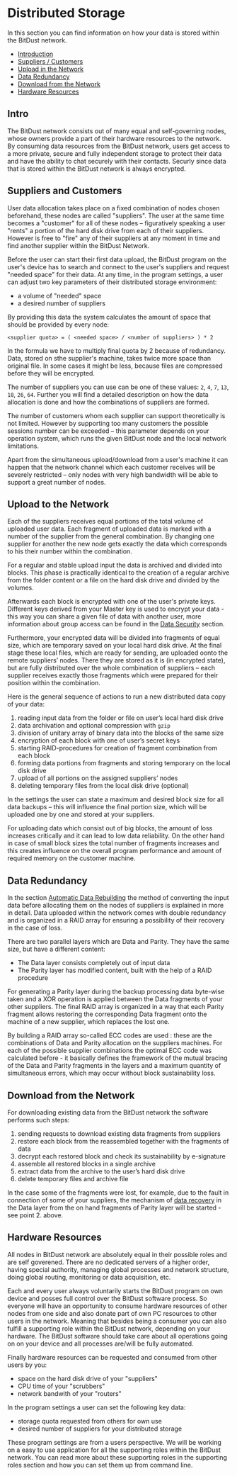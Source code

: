 # Distributed Storage

In this section you can find information on how your data is stored within the BitDust network.

* [Introduction](#intro)
* [Suppliers / Customers](#suppliers-and-customers)
* [Upload in the Network](#upload-in-the-network)
* [Data Redundancy](#data-redundancy)
* [Download from the Network](#download-from-the-network)
* [Hardware Resources](#hardware-resources)



## Intro

The BitDust network consists out of many equal and self-governing nodes, whose owners provide a part of their hardware resources to the network. By consuming data resources from the BitDust network, users get access to a more private, secure and fully independent storage to protect their data and have the ability to chat securely with their contacts. Securly since data that is stored within the BitDust network is always encrypted.



## Suppliers and Customers 

User data allocation takes place on a fixed combination of nodes chosen beforehand, these nodes are called "suppliers". The user at the same time becomes a "customer" for all of these nodes – figuratively speaking a user "rents" a portion of the hard disk drive from each of their suppliers. However is free to "fire" any of their suppliers at any moment in time and find another supplier within the BitDust Network. 

Before the user can start their first data upload, the BitDust program on the user's device has to search and connect to the user's suppliers and request "needed space" for their data. At any time, in the program settings, a user can adjust two key parameters of their distributed storage environment:

+ a volume of "needed" space
+ a desired number of suppliers

By providing this data the system calculates the amount of space that should be provided by every node:

    <supplier quota> = ( <needed space> / <number of suppliers> ) * 2

In the formula we have to multiply final quota by 2 because of redundancy. Data, stored on sthe supplier's machine, takes twice more space than original file. In some cases it might be less, because files are compressed before they will be encrypted.

The number of suppliers you can use can be one of these values:
`2`, `4`, `7`, `13`, `18`, `26`, `64`. Further you will find a detailed description on how the data allocation is done and how the combinations of suppliers are formed.

The number of customers whom each supplier can support theoretically is not limited. However by supporting too many customers the possible sessions number can be exceeded – this parameter depends on your operation system, which runs the given BitDust node and the local network limitations.

Apart from the simultaneous upload/download from a user's machine it can happen that the network channel which each customer receives will be severely restricted – only nodes with very high bandwidth will be able to support a great number of nodes.



## Upload to the Network

Each of the suppliers receives equal portions of the total volume of uploaded user data. Each fragment of uploaded data is marked with a number of the supplier from the general combination. By changing one supplier for another the new node gets exactly the data which corresponds to his their number within the combination. 
 
For a regular and stable upload input the data is archived and divided into blocks. This phase is practically identical to the creation of a regular archive from the folder content or a file on the hard disk drive and divided by the volumes.

Afterwards each block is encrypted with one of the user's private keys. Different keys derived from your Master key is used to encrypt your data - this way you can share a given file of data with another user, more information about group access can be found in the [Data Security](security.md) section. 

Furthermore, your encrypted data will be divided into fragments of equal size, which are temporary saved on your local hard disk drive. At the final stage these local files, which are ready for sending, are uploaded oonto the remote suppliers’ nodes. There they are stored as it is (in encrypted state), but are fully distributed over the whole combination of suppliers – each supplier receives exactly those fragments which were prepared for their position within the combination. 

Here is the general sequence of actions to run a new distributed data copy of your data:

1. reading input data from the folder or file on user’s local hard disk drive 
2. data archivation and optional compression with `gzip`
3. division of unitary array of binary data into the blocks of the same size 
4. encryption of each block with one of user’s secret keys
5. starting RAID-procedures for creation of fragment combination from each block
6. forming data portions from fragments and storing temporary on the local disk drive
7. upload of all portions on the assigned suppliers’ nodes
8. deleting temporary files from the local disk drive (optional)

In the settings the user can state a maximum and desired block size for all data backups – this will influence the final portion size, which will be uploaded one by one and stored at your suppliers.

For uploading data which consist out of big blocks, the amount of loss increases critically and it can lead to low data reliability. On the other hand in case of small block sizes the total number of fragments increases and this creates influence on the overall program performance and amount of required memory on the customer machine.


## Data Redundancy

In the section [Automatic Data Rebuilding](rebuilding.md) the method of converting the input data before allocating them on the nodes of suppliers is explained in more in detail. Data uploaded within the network comes with double redundancy and is organized in a RAID array for ensuring a possibility of their recovery in the case of loss. 

There are two parallel layers which are Data and Parity. They have the same size, but have a different content:

+ The Data layer consists completely out of input data 
+ The Parity layer has modified content, built with the help of a RAID procedure

For generating a Parity layer during the backup processing data byte-wise taken and a XOR operation is applied between the Data fragments of your other suppliers. The final RAID array is organized in a way that each Parity fragment allows restoring the corresponding Data fragment onto the machine of a new supplier, which replaces the lost one.

By building a RAID array so-called ECC codes are used : these are the combinations of Data and Parity allocation on the suppliers machines. For each of the possible supplier combinations the optimal ECC code was calculated before - it basically defines the framework of the mutual bracing of the Data and Parity fragments in the layers and a maximum quantity of simultaneous errors, which may occur without block sustainability loss.



## Download from the Network

For downloading existing data from the BitDust network the software performs such steps: 

1. sending requests to download existing data fragments from suppliers
2. restore each block from the reassembled together with the fragments of data
3. decrypt each restored block and check its sustainability by e-signature
4. assemble all restored blocks in a single archive
5. extract data from the archive to the user’s hard disk drive
6. delete temporary files and archive file

In the case some of the fragments were lost, for example, due to the fault in connection of some of your suppliers, the mechanism of [data recovery](rebuilding.md) in the Data layer from the on hand fragments of Parity layer will be started - see point 2. above.


## Hardware Resources 

All nodes in BitDust network are absolutely equal in their possible roles and are self goverened. There are no dedicated servers of a higher order, having special authority, managing global processes and network structure, doing global routing, monitoring or data acquisition, etc.

Each and every user always voluntarily starts the BitDust program on own device and posses full control over the BitDust software process. So everyone will have an opportunity to consume hardware resources of other nodes from one side and also donate part of own PC resources to other users in the network. Meaning that besides being a consumer you can also fulfill a supporting role within the BitDust network, depending on your hardware. The BitDust software should take care about all operations going on on your device and all processes are/will be fully automated.

Finally hardware resources can be requested and consumed from other users by you:

+ space on the hard disk drive of your "suppliers"
+ CPU time of your "scrubbers"
+ network bandwith of your "routers"

In the program settings a user can set the following key data:

+ storage quota requested from others for own use
+ desired number of suppliers for your distributed storage

These program settings are from a users perspective. We will be working on a easy to use application for all the supporting roles within the BitDust network. You can read more about these supporting roles in the supporting roles section and how you can set them up from command line.

